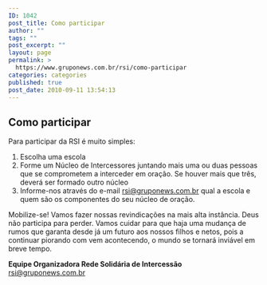 ```yaml
---
ID: 1042
post_title: Como participar
author: ""
tags: ""
post_excerpt: ""
layout: page
permalink: >
  https://www.gruponews.com.br/rsi/como-participar
categories: categories
published: true
post_date: 2010-09-11 13:54:13
---
```

<div id="texto">
<h2>Como participar</h2>
Para participar da RSI é muito simples:
<ol>
	<li>Escolha uma escola</li>
	<li>Forme um Núcleo de Intercessores juntando mais uma ou duas  pessoas que se comprometem a interceder em oração. Se houver mais que  três, deverá ser formado outro núcleo</li>
	<li>Informe-nos através do e-mail <a href="mailto:rsi@gruponews.com.br">rsi@gruponews.com.br</a> qual a escola e quem são os componentes do seu núcleo de oração.</li>
</ol>
Mobilize-se! Vamos fazer nossas revindicações na mais alta  instância. Deus não participa para perder. Vamos cuidar para que haja  uma mudança de rumos que garanta desde já um futuro aos nossos filhos e  netos, pois a continuar piorando com vem acontecendo, o mundo se tornará  inviável em breve tempo.

<strong>Equipe Organizadora
Rede Solidária de Intercessão</strong>
<a href="mailto:rsi@gruponews.com.br">rsi@gruponews.com.br</a>

</div>
